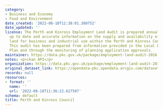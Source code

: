 ```yaml
---
category:
- Business and Economy
- Food and Environment
date_created: '2022-08-18T11:38:01.380752'
date_updated: ''
license: The Perth and Kinross Employment Land Audit is prepared annually to provide
  up to date and accurate information on the supply and availability of employment
  land for business and industrial use within the Perth and Kinross Council area.
  This audit has been prepared from information provided in the Local Development
  Plan and through the monitoring of planning application approvals.
maintainer: https://data.pkc.gov.uk/package/employment-land-audit-2016
notes: <p>ckan API</p>
organization: https://data.pkc.gov.uk/package/employment-land-audit-2016
original_dataset_link: https://opendata-pkc.opendata.arcgis.com/datasets/2229ba9846484c9f9c29529fb75acd8f_0.zip?outSR=%7B%22latestWkid%22%3A27700%2C%22wkid%22%3A27700%7D
records: null
resources:
- format: ''
  name: ''
  url: '2022-08-18T11:36:22.627507'
schema: default
title: Perth and Kinross Council
---
```

